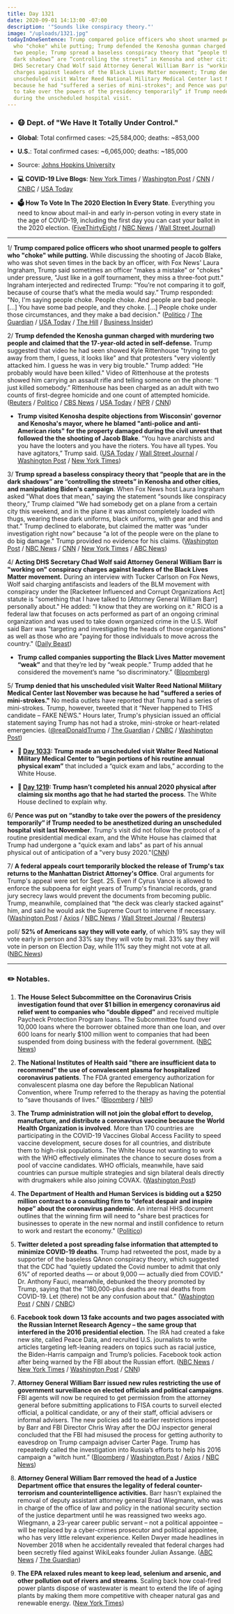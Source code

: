 ```yaml
---
title: Day 1321
date: 2020-09-01 14:13:00 -07:00
description: '"Sounds like conspiracy theory."'
image: "/uploads/1321.jpg"
todayInOneSentence: Trump compared police officers who shoot unarmed people to golfers
  who "choke" while putting; Trump defended the Kenosha gunman charged with murdering
  two people; Trump spread a baseless conspiracy theory that “people that are in the
  dark shadows” are “controlling the streets” in Kenosha and other cities; Acting
  DHS Secretary Chad Wolf said Attorney General William Barr is "working on" conspiracy
  charges against leaders of the Black Lives Matter movement; Trump denied that his
  unscheduled visit Walter Reed National Military Medical Center last November was
  because he had "suffered a series of mini-strokes"; and Pence was put on “standby
  to take over the powers of the presidency temporarily” if Trump needed to be anesthetized
  during the unscheduled hospital visit.
---
```


* ### 😷 Dept. of "We Have It Totally Under Control."

* **Global**: Total confirmed cases: \~25,584,000; deaths: \~853,000

* **U.S.**: Total confirmed cases: \~6,065,000; deaths: \~185,000

* Source: [Johns Hopkins University](https://coronavirus.jhu.edu/map.html)

* **💻 COVID-19 Live Blogs**: [New York Times](https://www.nytimes.com/2020/09/01/world/coronavirus-covid-19.html?name=styln-coronavirus-national&region=TOP_BANNER&block=storyline_menu_recirc&action=click&pgtype=Article&impression_id=a1a3a291-ec86-11ea-a7a9-39b120b2d874&variant=1_Show) / [Washington Post](https://www.washingtonpost.com/nation/2020/09/01/coronavirus-covid-live-updates-us/) / [CNN](https://www.cnn.com/world/live-news/coronavirus-pandemic-09-01-20-intl/index.html) / [CNBC](https://www.cnbc.com/2020/09/01/coronavirus-live-updates.html) / [USA Today](https://www.usatoday.com/story/news/health/2020/09/01/covid-19-news-fauci-labor-day-weekend-safety-iowa-state-football/3447396001/)

* **🗳 How To Vote In The 2020 Election In Every State**. Everything you need to know about mail-in and early in-person voting in every state in the age of COVID-19, including the first day you can cast your ballot in the 2020 election. ([FiveThirtyEight](https://projects.fivethirtyeight.com/how-to-vote-2020/) / [NBC News](https://www.nbcnews.com/specials/plan-your-vote-state-by-state-guide-voting-by-mail-early-in-person-voting-election/index.html?cid=bc_npd_nn_ms_np-1_200816) / [Wall Street Journal](https://www.wsj.com/articles/how-to-vote-by-mail-in-every-state-11597840923))

---

1/ **Trump compared police officers who shoot unarmed people to golfers who "choke" while putting.** While discussing the shooting of Jacob Blake, who was shot seven times in the back by an officer, with Fox News' Laura Ingraham, Trump said sometimes an officer "makes a mistake" or "chokes" under pressure, "Just like in a golf tournament, they miss a three-foot putt." Ingraham interjected and redirected Trump: "You’re not comparing it to golf, because of course that’s what the media would say.” Trump responded: "No, I'm saying people choke. People choke. And people are bad people. \[...\] You have some bad people, and they choke. \[...\] People choke under those circumstances, and they make a bad decision." ([Politico](https://www.politico.com/news/2020/09/01/trump-police-brutality-golfers-406802) / [The Guardian](https://www.theguardian.com/us-news/2020/sep/01/trump-golf-police-shooting-comparison-fox-news-interview) / [USA Today](https://www.usatoday.com/story/news/politics/2020/09/01/trump-missed-putt-analogy-keosha/3454010001/) / [The Hill](https://thehill.com/homenews/administration/514539-trump-compares-police-who-use-force-to-golfers-who-choke-and-miss-a) / [Business Insider](https://www.businessinsider.com/trump-compares-police-using-force-golfers-choke-fox-news-2020-9))

2/ **Trump defended the Kenosha gunman charged with murdering two people and claimed that the 17-year-old acted in self-defense.** Trump suggested that video he had seen showed Kyle Rittenhouse "trying to get away from them, I guess, it looks like" and that protesters "very violently attacked him. I guess he was in very big trouble." Trump added: "He probably would have been killed." Video of Rittenhouse at the protests showed him carrying an assault rifle and telling someone on the phone: “I just killed somebody.” Rittenhouse has been charged as an adult with two counts of first-degree homicide and one count of attempted homicide. ([Reuters](https://www.reuters.com/article/us-global-race-usa-trump-idUSKBN25R2R1) / [Politico](https://www.politico.com/news/2020/08/31/trump-defends-kenosha-gunman-406377) / [CBS News](https://www.cbsnews.com/news/trump-kyle-rittenhouse-self-defense-wisconsin-teen-protest-shooting-suspect/) / [USA Today](https://www.usatoday.com/story/news/politics/2020/08/31/trump-defends-kenosha-shooter-kyle-rittenhouse-arguing-self-defense/3451006001/) / [NPR](https://www.npr.org/sections/live-updates-protests-for-racial-justice/2020/08/31/908137377/trump-defends-kenosha-shooting-suspect) / [CNN](https://www.cnn.com/2020/08/31/politics/trump-supporters-violence/index.html))

* **Trump visited Kenosha despite objections from Wisconsin' governor and Kenosha's mayor, where he blamed "anti-police and anti-American riots" for the property damaged during the civil unrest that followed the the shooting of Jacob Blake**. “You have anarchists and you have the looters and you have the rioters. You have all types. You have agitators,” Trump said. ([USA Today](https://www.usatoday.com/story/news/politics/elections/2020/09/01/trump-kenosha-president-praise-police-tour-damage-wisconsin/5679029002/) / [Wall Street Journal](https://www.wsj.com/articles/trump-heads-to-kenosha-amid-campaign-clash-over-public-safety-and-race-relations-11598975770?mod=politics_lead_pos1) / [Washington Post](https://www.washingtonpost.com/elections/2020/09/01/election-2020-live-updates-trump-view-property-damage-talk-about-safety-during-visit-kenosha-wis/) / [New York Times](https://www.nytimes.com/live/2020/09/01/us/trump-vs-biden))

3/ **Trump spread a baseless conspiracy theory that “people that are in the dark shadows” are “controlling the streets” in Kenosha and other cities, and manipulating Biden's campaign**. When Fox News host Laura Ingraham asked "What does that mean," saying the statement “sounds like conspiracy theory,” Trump claimed "We had somebody get on a plane from a certain city this weekend, and in the plane it was almost completely loaded with thugs, wearing these dark uniforms, black uniforms, with gear and this and that.” Trump declined to elaborate, but claimed the matter was “under investigation right now” because “a lot of the people were on the plane to do big damage." Trump provided no evidence for his claims. ([Washington Post](https://www.washingtonpost.com/nation/2020/09/01/trump-laura-ingraham-conspiracy-theory/) / [NBC News](https://www.nbcnews.com/politics/politics-news/trump-s-plane-loaded-thugs-rumor-matches-months-old-facebook-n1238962) / [CNN](https://www.cnn.com/us/live-news/kenosha-jacob-blake-09-01-2020/h_92ecb7f3ca1691659cf2539ddb46ac6a) / [New York Times](https://www.nytimes.com/live/2020/09/01/us/trump-vs-biden/trump-compares-officers-who-shoot-people-to-golfers-who-choke-and-floats-baseless-dark-shadows-theory-about-biden) / [ABC News](https://abcnews.go.com/Politics/trump-floats-conspiracy-theory-plane-loaded-thugs-evidence/story?id=72752679))

4/ **Acting DHS Secretary Chad Wolf said Attorney General William Barr is "working on" conspiracy charges against leaders of the Black Lives Matter movement.** During an interview with Tucker Carlson on Fox News, Wolf said charging antifascists and leaders of the BLM movement with conspiracy under the \[Racketeer Influenced and Corrupt Organizations Act\] statute is "something that I have talked to \[Attorney General William Barr\] personally about." He added: "I know that they are working on it." RICO is a federal law that focuses on acts performed as part of an ongoing criminal organization and was used to take down organized crime in the U.S. Wolf said Barr was "targeting and investigating the heads of those organizations" as well as those who are "paying for those individuals to move across the country." ([Daily Beast](https://www.thedailybeast.com/dhs-chief-chad-wolf-tells-tucker-carlson-the-feds-are-working-on-corruption-charges-against-blm-leaders))

* **Trump called companies supporting the Black Lives Matter movement “weak”** and that they’re led by “weak people.” Trump added that he considered the movement’s name “so discriminatory.” ([Bloomberg](https://www.bloomberg.com/news/articles/2020-09-01/trump-calls-companies-supporting-black-lives-matter-weak?sref=MIBMEEoj))

5/ **Trump denied that his unscheduled visit Walter Reed National Military Medical Center last November was because he had "suffered a series of mini-strokes."** No media outlets have reported that Trump had a series of mini-strokes. Trump, however, tweeted that it “Never happened to THIS candidate – FAKE NEWS." Hours later, Trump's physician issued an official statement saying Trump has not had a stroke, mini-stroke or heart-related emergencies. ([@realDonaldTrump](realDonaldTrump) / [The Guardian](https://www.theguardian.com/us-news/2020/sep/01/pence-standby-take-presidential-powers-trump-hospital-visit) / [CNBC](https://www.cnbc.com/2020/09/01/trump-doctor-says-president-has-not-had-stroke-or-heart-emergencies.html) / [Washington Post](https://www.washingtonpost.com/elections/2020/09/01/election-2020-live-updates-trump-view-property-damage-talk-about-safety-during-visit-kenosha-wis/?hpid=hp_no-name_election-luf%3Aprime-time%2Fpromo))

* **📌 [Day 1033](https://whatthefuckjusthappenedtoday.com/2019/11/18/day-1033/#8-trump-made-an-unscheduled-visit-wa): Trump made an unscheduled visit Walter Reed National Military Medical Center to “begin portions of his routine annual physical exam”** that included a “quick exam and labs,” according to the White House.

* **📌 [Day 1219](https://whatthefuckjusthappenedtoday.com/2020/05/22/day-1219/#6-trump-hasn%E2%80%99t-completed-his-annual): Trump hasn’t completed his annual 2020 physical after claiming six months ago that he had started the process**. The White House declined to explain why.

6/ **Pence was put on “standby to take over the powers of the presidency temporarily” if Trump needed to be anesthetized during an unscheduled hospital visit last November**. Trump's visit did not follow the protocol of a routine presidential medical exam, and the White House has claimed that Trump had undergone a "quick exam and labs" as part of his annual physical out of anticipation of a "very busy 2020."([CNN](https://www.cnn.com/2020/08/31/politics/trump-walter-reed-visit-pence/index.html))

7/ **A federal appeals court temporarily blocked the release of Trump's tax returns to the Manhattan District Attorney's Office**. Oral arguments for Trump's appeal were set for Sept. 25. Even if Cyrus Vance is allowed to enforce the subpoena for eight years of Trump's financial records, grand jury secrecy laws would prevent the documents from becoming public. Trump, meanwhile, complained that “the deck was clearly stacked against” him, and said he would ask the Supreme Court to intervene if necessary. ([Washington Post](https://www.washingtonpost.com/national-security/trumps-tax-returns-subpoena/2020/09/01/a865b026-eb98-11ea-ab4e-581edb849379_story.html?tidr=a_breakingnews&hpid=hp_no-name_hp-breaking-news%3Apage%2Fbreaking-news-bar) / [Axios](https://www.axios.com/trump-tax-returns-subpoena-appeals-c67b4ccc-d76a-4990-b1b6-68c7297b6a58.html) / [NBC News](https://www.nbcnews.com/politics/donald-trump/appeals-court-temporarily-blocks-manhattan-da-getting-trump-s-tax-n1239010) / [Wall Street Journal](https://www.wsj.com/articles/subpoena-for-trumps-tax-returns-faces-ruling-11598975702?mod=politics_lead_pos3) / [Reuters](https://www.reuters.com/article/us-usa-trump-vance/trump-urges-keeping-tax-returns-away-from-manhattans-top-prosecutor-idUSKBN25R2SQ?__twitter_impression=true))

poll/ **52% of Americans say they will vote early**, of which 19% say they will vote early in person and 33% say they will vote by mail. 33% say they will vote in person on Election Day, while 11% say they might not vote at all. ([NBC News](https://www.nbcnews.com/politics/2020-election/poll-majority-americans-intend-vote-early-election-n1238912))

---

### ✏️ Notables.

1. **The House Select Subcommittee on the Coronavirus Crisis investigation found that over $1 billion in emergency coronavirus aid relief went to companies who “double dipped”** and received multiple Paycheck Protection Program loans. The Subcommittee found over 10,000 loans where the borrower obtained more than one loan, and over 600 loans for nearly $100 million went to companies that had been suspended from doing business with the federal government. ([NBC News](https://www.nbcnews.com/business/economy/congressional-investigation-finds-over-1-billion-ppp-fraud-n1239001))

2. **The National Institutes of Health said "there are insufficient data to recommend" the use of convalescent plasma for hospitalized coronavirus patients**. The FDA granted emergency authorization for convalescent plasma one day before the Republican National Convention, where Trump referred to the therapy as having the potential to “save thousands of lives.” ([Bloomberg](https://www.bloomberg.com/news/articles/2020-09-01/nih-advisers-say-data-fails-to-back-trump-backed-plasma-therapy?sref=MIBMEEoj) / [NIH](https://files.covid19treatmentguidelines.nih.gov/guidelines/covid19treatmentguidelines.pdf))

3. **The Trump administration will not join the global effort to develop, manufacture, and distribute a coronavirus vaccine because the World Health Organization is involved**. More than 170 countries are participating in the COVID-19 Vaccines Global Access Facility to speed vaccine development, secure doses for all countries, and distribute them to high-risk populations. The White House not wanting to work with the WHO effectively eliminates the chance to secure doses from a pool of vaccine candidates. WHO officials, meanwhile, have said countries can pursue multiple strategies and sign bilateral deals directly with drugmakers while also joining COVAX. ([Washington Post](https://www.washingtonpost.com/world/coronavirus-vaccine-trump/2020/09/01/b44b42be-e965-11ea-bf44-0d31c85838a5_story.html?tidr=a_breakingnews&hpid=hp_no-name_hp-breaking-news%3Apage%2Fbreaking-news-bar))

4. **The Department of Health and Human Services is bidding out a $250 million contract to a consulting firm to “defeat despair and inspire hope” about the coronavirus pandemic**. An internal HHS document outlines that the winning firm will need to "share best practices for businesses to operate in the new normal and instill confidence to return to work and restart the economy." ([Politico](https://www.politico.com/news/2020/08/31/hhs-contract-coronavirus-despair-hope-406361))

5. **Twitter deleted a post spreading false information that attempted to minimize COVID-19 deaths**. Trump had retweeted the post, made by a supporter of the baseless QAnon conspiracy theory, which suggested that the CDC had “quietly updated the Covid number to admit that only 6%” of reported deaths — or about 9,000 — actually died from COVID.” Dr. Anthony Fauci, meanwhile, debunked the theory promoted by Trump, saying that the "180,000-plus deaths are real deaths from COVID-19. Let (there) not be any confusion about that.”  ([Washington Post](https://www.washingtonpost.com/technology/2020/08/31/trump-tweet-coronavirus-death-toll/) / [CNN](https://www.cnn.com/2020/08/30/politics/twitter-coronavirus-deaths-false-claim-qanon-trump/index.html) / [CNBC](https://www.cnbc.com/2020/09/01/fauci-debunks-theories-of-low-cdc-coronavirus-death-toll-there-are-180000-plus-deaths-in-us.html))

6. **Facebook took down 13 fake accounts and two pages associated with the Russian Internet Research Agency – the same group that interfered in the 2016 presidential election**. The IRA had created a fake new site, called Peace Data, and recruited U.S. journalists to write articles targeting left-leaning readers on topics such as racial justice, the Biden-Harris campaign and Trump’s policies. Facebook took action after being warned by the FBI about the Russian effort. ([NBC News](https://www.nbcnews.com/tech/tech-news/russian-internet-trolls-hired-u-s-journalists-push-their-news-n1239000) / [New York Times](https://www.nytimes.com/2020/09/01/technology/facebook-russia-disinformation-election.html) / [Washington Post](https://www.washingtonpost.com/technology/2020/09/01/facebook-disinformation-takedown/) / [CNN](https://www.cnn.com/2020/09/01/tech/russian-troll-group-facebook-campaign/))

7. **Attorney General William Barr issued new rules restricting the use of government surveillance on elected officials and political campaigns**. FBI agents will now be required to get permission from the attorney general before submitting applications to FISA courts to surveil elected official, a political candidate, or any of their staff, official advisers or informal advisers. The new policies add to earlier restrictions imposed by Barr and FBI Director Chris Wray after the DOJ inspector general concluded that the FBI had misused the process for getting authority to eavesdrop on Trump campaign adviser Carter Page. Trump has repeatedly called the investigation into Russia’s efforts to help his 2016 campaign a “witch hunt.” ([Bloomberg](https://www.bloomberg.com/news/articles/2020-09-01/doj-puts-new-limits-on-spying-authority-trump-called-witch-hunt?sref=MIBMEEoj) / [Washington Post](https://www.washingtonpost.com/national-security/william-barr-surveillance-trump-campaign/2020/09/01/eacbe088-ec57-11ea-99a1-71343d03bc29_story.html) / [Axios](https://www.axios.com/justice-department-fbi-surveillance-campaigns-b820fc58-5919-4a8c-baa0-543bee47afb4.html) / [NBC News](https://www.nbcnews.com/politics/justice-department/barr-orders-more-changes-fbi-surveillance-under-fisa-n1239002))

8. **Attorney General William Barr removed the head of a Justice Department office that ensures the legality of federal counter-terrorism and counterintelligence activities.** Barr hasn't explained the removal of deputy assistant attorney general Brad Wiegmann, who was in charge of the office of law and policy in the national security section of the justice department until he was reassigned two weeks ago. Wiegmann, a 23-year career public servant – not a political appointee – will be replaced by a cyber-crimes prosecutor and political appointee, who has very little relevant experience. Kellen Dwyer made headlines in November 2018 when he accidentally revealed that federal charges had been secretly filed against WikiLeaks founder Julian Assange. ([ABC News](https://abcnews.go.com/Politics/barrs-removal-career-national-security-official-weeks-election/story?id=72726426) / [The Guardian](https://www.theguardian.com/us-news/2020/aug/31/william-barr-us-justice-department-elections))

9. **The EPA relaxed rules meant to keep lead, selenium and arsenic, and other pollution out of rivers and streams**. Scaling back how coal-fired power plants dispose of wastewater is meant to extend the life of aging plants by making them more competitive with cheaper natural gas and renewable energy. ([New York Times](https://www.nytimes.com/2020/08/31/climate/trump-coal-plants.html))